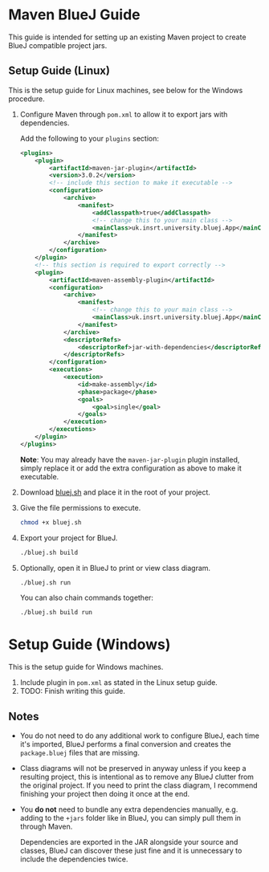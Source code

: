 # Maven BlueJ Guide

This guide is intended for setting up an existing Maven project to create BlueJ compatible project jars.

## Setup Guide (Linux)

This is the setup guide for Linux machines, see below for the Windows procedure.

1. Configure Maven through `pom.xml` to allow it to export jars with dependencies.

    Add the following to your `plugins` section:

    ```xml
    <plugins>
        <plugin>
            <artifactId>maven-jar-plugin</artifactId>
            <version>3.0.2</version>
            <!-- include this section to make it executable -->
            <configuration>
                <archive>
                    <manifest>
                        <addClasspath>true</addClasspath>
                        <!-- change this to your main class -->
                        <mainClass>uk.insrt.university.bluej.App</mainClass>
                    </manifest>
                </archive>
            </configuration>
        </plugin>
        <!-- this section is required to export correctly -->
        <plugin>
            <artifactId>maven-assembly-plugin</artifactId>
            <configuration>
                <archive>
                    <manifest>
                        <!-- change this to your main class -->
                        <mainClass>uk.insrt.university.bluej.App</mainClass>
                    </manifest>
                </archive>
                <descriptorRefs>
                    <descriptorRef>jar-with-dependencies</descriptorRef>
                </descriptorRefs>
            </configuration>
            <executions>
                <execution>
                    <id>make-assembly</id>
                    <phase>package</phase>
                    <goals>
                        <goal>single</goal>
                    </goals>
                </execution>
            </executions>
        </plugin>
    </plugins>
    ```

    **Note**: You may already have the `maven-jar-plugin` plugin installed, simply replace it or add the extra configuration as above to make it executable.

2. Download [bluej.sh](https://raw.githubusercontent.com/KCLOSS/maven-bluej/master/bluej.sh) and place it in the root of your project.
3. Give the file permissions to execute.

    ```bash
    chmod +x bluej.sh
    ```

4. Export your project for BlueJ.

    ```bash
    ./bluej.sh build
    ```

5. Optionally, open it in BlueJ to print or view class diagram.

    ```bash
    ./bluej.sh run
    ```

    You can also chain commands together:

    ```bash
    ./bluej.sh build run
    ```

# Setup Guide (Windows)

This is the setup guide for Windows machines.

1. Include plugin in `pom.xml` as stated in the Linux setup guide.
2. TODO: Finish writing this guide.

## Notes

- You do not need to do any additional work to configure BlueJ, each time it's imported, BlueJ performs a final conversion and creates the `package.bluej` files that are missing.
- Class diagrams will not be preserved in anyway unless if you keep a resulting project, this is intentional as to remove any BlueJ clutter from the original project. If you need to print the class diagram, I recommend finishing your project then doing it once at the end.
- You **do not** need to bundle any extra dependencies manually, e.g. adding to the `+jars` folder like in BlueJ, you can simply pull them in through Maven.

    Dependencies are exported in the JAR alongside your source and classes, BlueJ can discover these just fine and it is unnecessary to include the dependencies twice.
